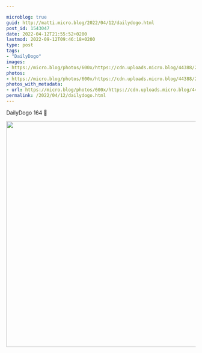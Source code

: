 ```yaml
---

microblog: true
guid: http://matti.micro.blog/2022/04/12/dailydogo.html
post_id: 1543047
date: 2022-04-12T21:55:52+0200
lastmod: 2022-09-12T09:46:18+0200
type: post
tags:
- "DailyDogo"
images:
- https://micro.blog/photos/600x/https://cdn.uploads.micro.blog/44388/2022/012f0dd365.jpg
photos:
- https://micro.blog/photos/600x/https://cdn.uploads.micro.blog/44388/2022/012f0dd365.jpg
photos_with_metadata:
- url: https://micro.blog/photos/600x/https://cdn.uploads.micro.blog/44388/2022/012f0dd365.jpg
permalink: /2022/04/12/dailydogo.html
---
```

DailyDogo 164 🐶

<img src="/media/uploads/2022/012f0dd365.jpg" width="600" height="600" alt="" />
